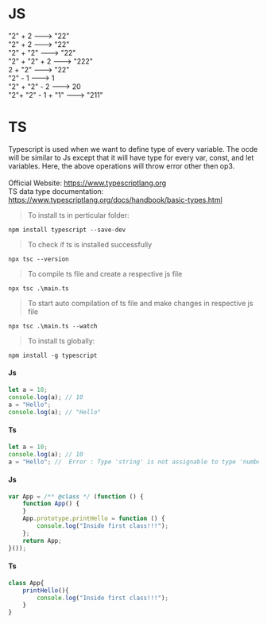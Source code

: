 # JS 
"2" + 2             ---> "22"    <br>
"2" + 2             --->  "22"    <br>
"2" + "2"           --->  "22"    <br>
"2" + "2" + 2       --->  "222"    <br>
2 + "2"             --->  "22"    <br>
"2" - 1             --->  1    <br>
"2" + "2" - 2       --->  20    <br>
"2"+ "2" - 1 + "1"  --->  "211"    <br>

# TS
Typescript is used when we want to define type of every variable. The ocde will be similar to Js except that it will have type for every var, const, and let variables. Here, the above operations will throw error other then op3.  <br><br>
Official Website: https://www.typescriptlang.org<br>
TS data type documentation: https://www.typescriptlang.org/docs/handbook/basic-types.html <br>
> To install ts in perticular folder: 

```
npm install typescript --save-dev
```
> To check if ts is installed successfully
```
npx tsc --version
```
> To compile ts file and create a respective js file
```
npx tsc .\main.ts
```
> To start auto compilation of ts file and make changes in respective js file 
```
npx tsc .\main.ts --watch
```
> To install ts globally: 
```
npm install -g typescript
```

#### Js

```js
let a = 10;
console.log(a); // 10
a = "Hello";
console.log(a); // "Hello"
```

#### Ts

```ts
let a = 10;
console.log(a); // 10
a = "Hello"; //  Error : Type 'string' is not assignable to type 'number'.
```

#### Js
```js
var App = /** @class */ (function () {
    function App() {
    }
    App.prototype.printHello = function () {
        console.log("Inside first class!!!");
    };
    return App;
}());
```

#### Ts
```ts
class App{
    printHello(){
        console.log("Inside first class!!!");
    }
}
```